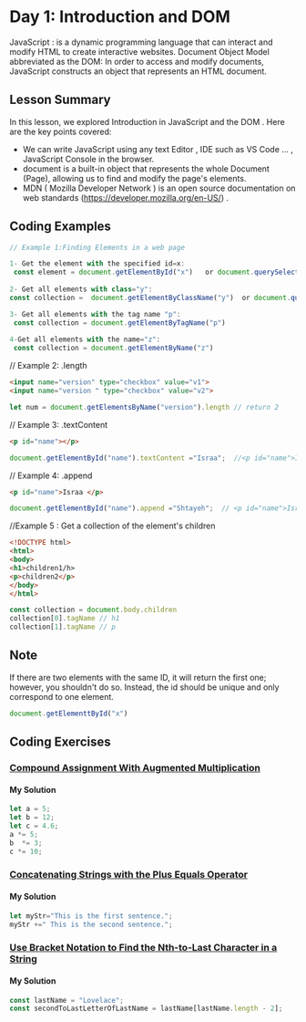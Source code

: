 
# Day 1: Introduction and DOM 
JavaScript : is a dynamic programming language that can interact and modify HTML to create interactive websites. 
Document Object Model abbreviated as the DOM: In order to access and modify documents, JavaScript constructs an object that represents an HTML document. 

## Lesson Summary

In this lesson, we explored Introduction in JavaScript and the DOM . Here are the key points covered:

- We can write JavaScript using any text Editor , IDE such as VS Code ... , JavaScript Console in the browser.
- document is a built-in object that represents the whole Document (Page), allowing us to find and modify the page's elements.
- MDN ( Mozilla Developer Network ) is an open source documentation on web standards (https://developer.mozilla.org/en-US/) .
  

## Coding Examples

```javascript
// Example 1:Finding Elements in a web page 

1- Get the element with the specified id=x:
 const element = document.getElementById("x")   or document.querySelector("#x")
      
2- Get all elements with class="y":
const collection =  document.getElementByClassName("y")  or document.querySelectorAll(".y")

3- Get all elements with the tag name "p":
 const collection = document.getElementByTagName("p")
  
4-Get all elements with the name="z":
 const collection = document.getElementByName("z")
```

// Example 2: .length

```html
<input name="version" type="checkbox" value="v1">
<input name="version " type="checkbox" value="v2">
``` 
```javascript
let num = document.getElementsByName("version").length // return 2
```

// Example 3: .textContent
```html
<p id="name"></p>
```
```javascript
document.getElementById("name").textContent ="Israa";  //<p id="name">Israa</p>
```

// Example 4: .append
```html
<p id="name">Israa </p>
```
```javascript
document.getElementById("name").append ="Shtayeh";  // <p id="name">Israa Shtayeh </p>
```

//Example 5 : Get a collection of the <body> element's children
```html
<!DOCTYPE html>
<html>
<body>
<h1>children1/h>
<p>children2</p>
</body>
</html>
```
```javascript
const collection = document.body.children
collection[0].tagName // h1
collection[1].tagName // p
```
## Note
If there are two elements with the same ID, it will return the first one; however, you shouldn't do so. Instead, the id should be unique and only correspond to one element. 

```javascript
document.getElementtById("x")
```
## Coding Exercises

### [Compound Assignment With Augmented Multiplication](https://www.freecodecamp.org/learn/javascript-algorithms-and-data-structures/basic-javascript/compound-assignment-with-augmented-multiplication)

#### My Solution


```javascript
let a = 5;
let b = 12;
let c = 4.6;
a *= 5;
b  *= 3;
c *= 10;
```


### [Concatenating Strings with the Plus Equals Operator](https://www.freecodecamp.org/learn/javascript-algorithms-and-data-structures/basic-javascript/concatenating-strings-with-the-plus-equals-operator)

#### My Solution


```javascript
let myStr="This is the first sentence.";
myStr +=" This is the second sentence.";
```
### [Use Bracket Notation to Find the Nth-to-Last Character in a String](https://www.freecodecamp.org/learn/javascript-algorithms-and-data-structures/basic-javascript/use-bracket-notation-to-find-the-nth-to-last-character-in-a-string)


#### My Solution

```javascript
const lastName = "Lovelace";
const secondToLastLetterOfLastName = lastName[lastName.length - 2]; 

```
